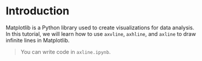 # Introduction

Matplotlib is a Python library used to create visualizations for data analysis. In this tutorial, we will learn how to use `axvline`, `axhline`, and `axline` to draw infinite lines in Matplotlib.

> You can write code in `axline.ipynb`.

